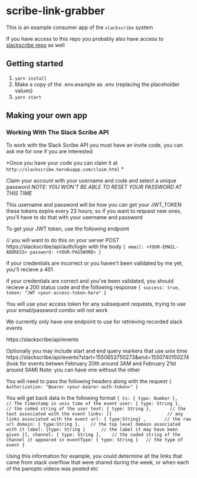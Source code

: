 # scribe-link-grabber

This is an example consumer app of the `slackscribe` system

If you have access to this repo you probably also have access to [slackscribe repo](https://github.com/Thunderducky/slackscribe/) as well

## Getting started
1. `yarn install`
2. Make a copy of the .env.example as .env (replacing the placeholder values)
3. `yarn start`

## Making your own app
### Working With The Slack Scribe API
To work with the Slack Scribe API you must have an invite code, you can ask me for one if you are interested

*Once you have your code you can claim it at `http://slackscribe.herokuapp.com/claim.html` *


Claim your account with your username and code and select a unique password
*NOTE: YOU WON'T BE ABLE TO RESET YOUR PASSWORD AT THIS TIME*

This username and password will be how you can get your JWT_TOKEN
these tokens expire every 23 hours, so if you want to request new ones, you'll have to do that
with your username and password

To get your JWT token, use the following endpoint

// you will want to do this on your server
POST https://slackscribe/api/auth/login
with the body
`
{
	email: <YOUR-EMAIL-ADDRESS>
	password: <YOUR-PASSWORD>
}
`

if your credentials are incorrect or you haven't been validated by me yet, you'll recieve a 401

if your credentials are correct and you've been validated, you should recieve a 200 status code
and the following response
`
{
	success: true,
	token: "JWT <your-access-token-here"
}
`

You will use your access token for any subsequent requests, trying to use your email/password combo will not work

We currently only have one endpoint to use for retrieving recorded slack events

https://slackscribe/api/events

Optionally you may include start and end query markers that use unix time
https://slackscribe/api/events?start=1550653750273&end=1550740150274
(look for events betwen February 20th around 3AM and February 21st around 3AM)
Note: you can have one without the other

You will need to pass the following headers along with the request
`
{
	Authorization: "Bearer <your-bearer-auth-token>"
}
`

You will get back data in the following format
`
{
	ts: { type: Number },			// The timestamp in unix time of the event
	  user: { type: String },		// the coded string of the user
	  text: { type: String },		// the text associated with the event
	  links: [{						// any links associated with the event
	    url: { type:String} ,		// the raw url
	    domain: { type:String },	// the top level domain associated with it
	    label: {type: String }		// the label it may have been given
	  }],
	  channel: { type: String },	// the coded string of the channel it appeared in
	  eventType: { type: String }	// the type of event
}
`

Using this information for example, you could determine all the links that came from stack overflow that were shared during the week, or when each of the panopto videos was posted etc

